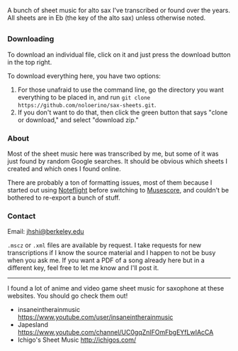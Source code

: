 A bunch of sheet music for alto sax I've transcribed or found over the years. All sheets are in Eb (the key of the alto sax) unless otherwise noted.

##

### Downloading
To download an individual file, click on it and just press the download button in the top right.


To download everything here, you have two options:
1) For those unafraid to use the command line, go the directory you want everything to be placed in, and run `git clone https://github.com/noloerino/sax-sheets.git`.
2) If you don't want to do that, then click the green button that says "clone or download," and select "download zip."

### About
Most of the sheet music here was transcribed by me, but some of it was just found by random Google searches. It should be obvious which sheets I created and which ones I found online. 

There are probably a ton of formatting issues, most of them because I started out using [Noteflight](noteflight.com) before switching to [Musescore](https://musescore.org), and couldn't be bothered to re-export a bunch of stuff.


### Contact
Email: jhshi@berkeley.edu

`.mscz` or `.xml` files are available by request. I take requests for new transcriptions if I know the source material and I happen to not be busy when you ask me. If you want a PDF of a song already here but in a different key, feel free to let me know and I'll post it.

---
I found a lot of anime and video game sheet music for saxophone at these websites. You should go check them out!
- insaneintherainmusic <https://www.youtube.com/user/insaneintherainmusic>
- Japesland <https://www.youtube.com/channel/UC0gqZnIFOmFbgEYfLwIAcCA>
- Ichigo's Sheet Music <http://ichigos.com/>
